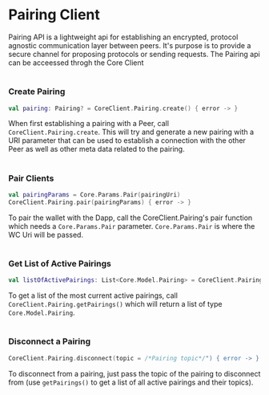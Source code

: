 # Pairing Client
Pairing API is a lightweight api for establishing an encrypted, protocol agnostic communication layer between peers. It's purpose is to provide a secure channel for proposing protocols or sending requests. The Pairing api can be acceessed throgh the Core Client

#
### **Create Pairing**

```kotlin
val pairing: Pairing? = CoreClient.Pairing.create() { error -> }
```
When first establishing a pairing with a Peer, call `CoreClient.Pairing.create`. This will try and generate a new pairing with a URI parameter that can be used to establish a connection with the other Peer as well as other meta data related to the pairing.

#
### **Pair Clients**

```kotlin
val pairingParams = Core.Params.Pair(pairingUri)
CoreClient.Pairing.pair(pairingParams) { error -> }
```

To pair the wallet with the Dapp, call the CoreClient.Pairing's pair function which needs a `Core.Params.Pair` parameter. `Core.Params.Pair` is where the WC Uri will be passed.

#
### **Get List of Active Pairings**

```kotlin
val listOfActivePairings: List<Core.Model.Pairing> = CoreClient.Pairing.getPairings()
```

To get a list of the most current active pairings, call `CoreClient.Pairing.getPairings()` which will return a list of type `Core.Model.Pairing`.

#
### **Disconnect a Pairing**

```kotlin
CoreClient.Pairing.disconnect(topic = /*Pairing topic*/") { error -> }
```

To disconnect from a pairing, just pass the topic of the pairing to disconnect from (use `getPairings()` to get a list of all active pairings and their topics). 
